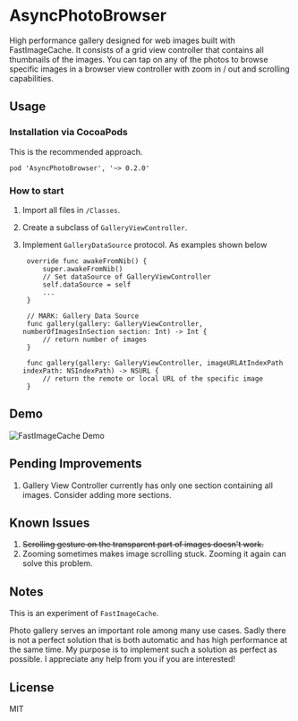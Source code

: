AsyncPhotoBrowser
==============

High performance gallery designed for web images built with FastImageCache. It consists of a grid view controller that contains all thumbnails of the images. You can tap on any of the photos to browse specific images in a browser view controller with zoom in / out and scrolling capabilities.

## Usage

### Installation via CocoaPods
This is the recommended approach.

    pod 'AsyncPhotoBrowser', '~> 0.2.0'
        
### How to start
1. Import all files in `/Classes`.
2. Create a subclass of `GalleryViewController`.
3. Implement `GalleryDataSource` protocol. As examples shown below

        override func awakeFromNib() {
            super.awakeFromNib()
            // Set dataSource of GalleryViewController
            self.dataSource = self
            ...
        }
    
        // MARK: Gallery Data Source
        func gallery(gallery: GalleryViewController, numberOfImagesInSection section: Int) -> Int {
            // return number of images
        }
        
        func gallery(gallery: GalleryViewController, imageURLAtIndexPath indexPath: NSIndexPath) -> NSURL {
            // return the remote or local URL of the specific image
        }
        
## Demo
![FastImageCache Demo](https://raw.githubusercontent.com/DJBen/FNAsyncGallery/master/Screenshots/FNAsyncGallery_Demo.gif "FastImageCache")

## Pending Improvements
1. Gallery View Controller currently has only one section containing all images. Consider adding more sections.

## Known Issues
1. ~~Scrolling gesture on the transparent part of images doesn't work.~~
2. Zooming sometimes makes image scrolling stuck. Zooming it again can solve this problem.

## Notes
This is an experiment of `FastImageCache`.

Photo gallery serves an important role among many use cases. Sadly there is not a perfect solution that is both automatic and has high performance at the same time. My purpose is to implement such a solution as perfect as possible. I appreciate any help from you if you are interested! 

## License
MIT

